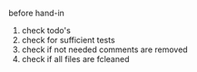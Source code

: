 before hand-in

1) check todo's
2) check for sufficient tests
3) check if not needed comments are removed
4) check if all files are fcleaned